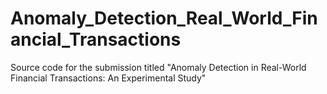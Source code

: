 # Anomaly_Detection_Real_World_Financial_Transactions
Source code for the submission titled "Anomaly Detection in Real-World Financial Transactions: An Experimental Study"
